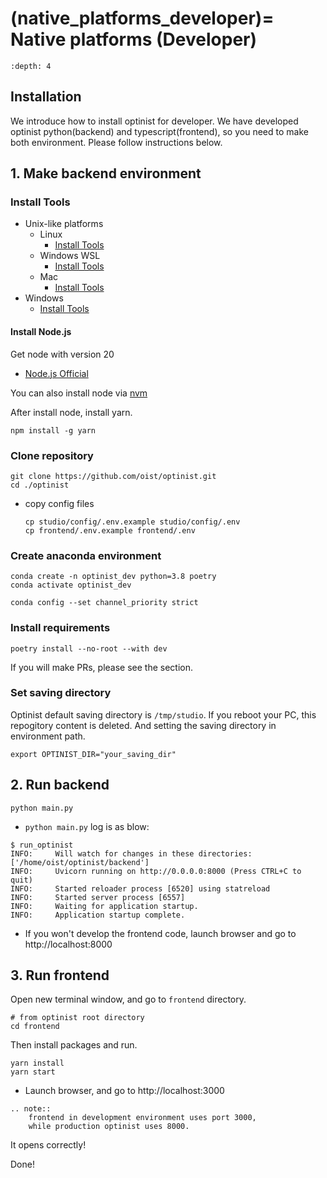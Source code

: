 (native_platforms_developer)=
Native platforms (Developer)
=================

```{contents}
:depth: 4
```

## Installation

We introduce how to install optinist for developer.
We have developed optinist python(backend) and typescript(frontend), so you need to make both environment.
Please follow instructions below.

## 1. Make backend environment

### Install Tools

- Unix-like platforms
  - Linux
    - [Install Tools](linux.md#install-tools)
  - Windows WSL
    - [Install Tools](windows.md#install-tools-1)
  - Mac
    - [Install Tools](mac.md#install-tools)
- Windows
    - [Install Tools](windows.md#install-tools)

#### Install Node.js

Get node with version 20
- [Node.js Official](https://nodejs.org)

You can also install node via [nvm](https://github.com/nvm-sh/nvm)

After install node, install yarn.
```
npm install -g yarn
```

### Clone repository

```
git clone https://github.com/oist/optinist.git
cd ./optinist
```

- copy config files
  ```
  cp studio/config/.env.example studio/config/.env
  cp frontend/.env.example frontend/.env
  ```

### Create anaconda environment

```
conda create -n optinist_dev python=3.8 poetry
conda activate optinist_dev
```

```
conda config --set channel_priority strict
```

### Install requirements

```
poetry install --no-root --with dev
```

If you will make PRs, please see the [](for_developers) section.

### Set saving directory

Optinist default saving directory is `/tmp/studio`. If you reboot your PC, this repogitory content is deleted. And setting the saving directory in environment path.
```
export OPTINIST_DIR="your_saving_dir"
```

## 2. Run backend

```
python main.py
```
- `python main.py` log is as blow:
```
$ run_optinist
INFO:     Will watch for changes in these directories: ['/home/oist/optinist/backend']
INFO:     Uvicorn running on http://0.0.0.0:8000 (Press CTRL+C to quit)
INFO:     Started reloader process [6520] using statreload
INFO:     Started server process [6557]
INFO:     Waiting for application startup.
INFO:     Application startup complete.
```

- If you won't develop the frontend code, launch browser and go to http://localhost:8000

## 3. Run frontend

Open new terminal window, and go to `frontend` directory.

```
# from optinist root directory
cd frontend
```

Then install packages and run.
```
yarn install
yarn start
```

- Launch browser, and go to http://localhost:3000

```{eval-rst}
.. note::
    frontend in development environment uses port 3000,
    while production optinist uses 8000.
```

It opens correctly!

Done!
